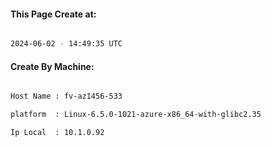 
   
#### This Page Create at:

```bash

2024-06-02 - 14:49:35 UTC

```

#### Create By Machine:

```bash

Host Name : fv-az1456-533

platform  : Linux-6.5.0-1021-azure-x86_64-with-glibc2.35

Ip Local  : 10.1.0.92

```

